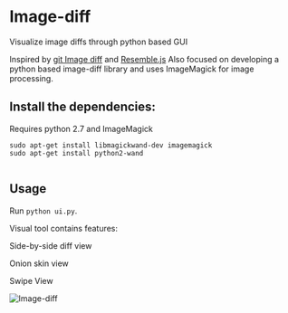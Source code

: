 # Image-diff
Visualize image diffs through python based GUI

Inspired by [git Image diff](https://help.github.com/articles/rendering-and-diffing-images) and [Resemble.js](http://huddle.github.io/Resemble.js/)
Also  focused on developing a python based image-diff library and uses ImageMagick for image processing.

## Install the dependencies:
 Requires
  python 2.7 and  ImageMagick
    
  ```
  sudo apt-get install libmagickwand-dev imagemagick
  sudo apt-get install python2-wand
     
   ```
## Usage
Run `python ui.py`.

Visual tool contains features:
  
  Side-by-side diff view
  
  Onion skin view
  
  Swipe View
  
![Image-diff](https://github.com/linganesan/Image-diff/blob/master/data/screenshot/readme.jpg)



